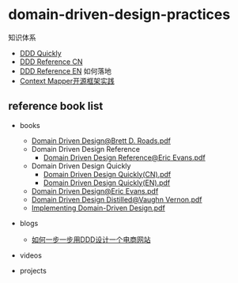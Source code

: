 # domain-driven-design-practices

知识体系
* [DDD Quickly](README_learning_DDD_quickly.md)
* [DDD Reference CN](README_learning_DDD_reference_cn.md)
* [DDD Reference EN](README_learning_DDD_reference_en.md)
如何落地
* [Context Mapper开源框架实践](README_usage_context_mapper.md)

## reference book list

* books 
  * [Domain Driven Design@Brett D. Roads.pdf](_docs/Domain%20Driven%20Design%40Brett%20D.%20Roads.pdf)
  * Domain Driven Design Reference
    * [Domain Driven Design Reference@Eric Evans.pdf](_docs/Domain%20Driven%20Design%20Reference%40Eric%20Evans.pdf)
  * Domain Driven Design Quickly
    * [Domain Driven Design Quickly(CN).pdf](_docs/Domain%20Driven%20Design%20Quickly%28CN%29.pdf)  
    * [Domain Driven Design Quickly(EN).pdf](_docs/Domain%20Driven%20Design%20Quickly%28EN%29.pdf)  
  * [Domain Driven Design@Eric Evans.pdf](_docs/Domain%20Driven%20Design%40Eric%20Evans.pdf)
  * [Domain Driven Design Distilled@Vaughn Vernon.pdf](_docs/Domain%20Driven%20Design%20Distilled%40Vaughn%20Vernon.pdf)  
  * [Implementing Domain-Driven Design.pdf](_docs/Implementing%20Domain-Driven%20Design.pdf)

* blogs
  * [如何一步一步用DDD设计一个电商网站](https://zacharyfan.com/archives/95.html)
* videos
* projects
